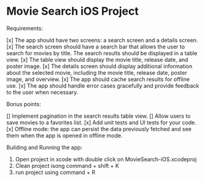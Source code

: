 #  Movie Search iOS Project

Requirements:

[x] The app should have two screens: a search screen and a details screen.
[x] The search screen should have a search bar that allows the user to search for movies by title. The search results should be displayed in a table view.
[x] The table view should display the movie title, release date, and poster image.
[x] The details screen should display additional information about the selected movie, including the movie title, release date, poster image, and overview.
[x] The app should cache search results for offline use.
[x] The app should handle error cases gracefully and provide feedback to the user when necessary.


Bonus points:

[] Implement pagination in the search results table view.
[] Allow users to save movies to a favorites list.
[x] Add unit tests and UI tests for your code.
[x] Offline mode: the app can persist the data previously fetched and see them when the app is opened in offline mode.

Building and Running the app:
1) Open project in xcode with double click on MovieSearch-iOS.xcodeproj
2) Clean project isong command + shift + K
3) run project using command + R
